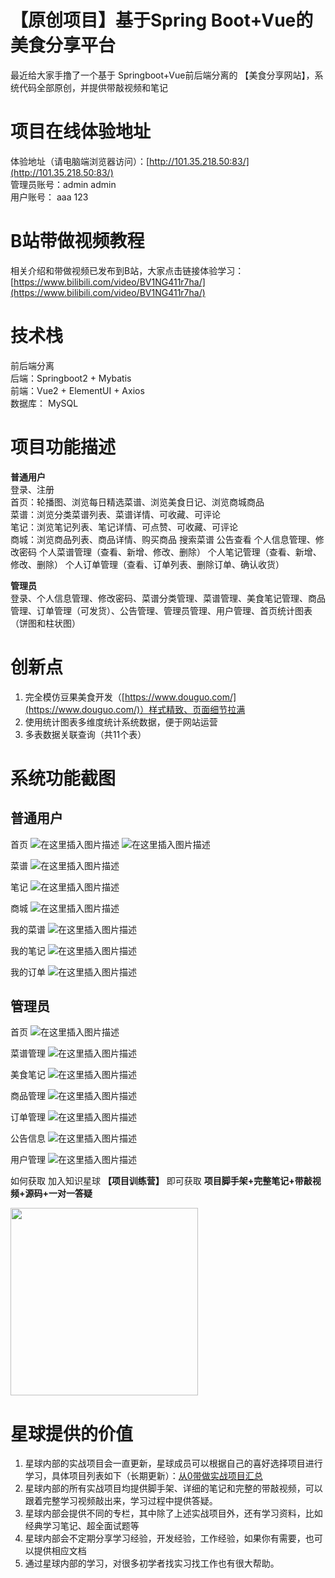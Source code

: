 # 【原创项目】基于Spring Boot+Vue的美食分享平台
最近给大家手撸了一个基于 Springboot+Vue前后端分离的 【美食分享网站】，系统代码全部原创，并提供带敲视频和笔记

# 项目在线体验地址
体验地址（请电脑端浏览器访问）：[http://101.35.218.50:83/](http://101.35.218.50:83/)  
管理员账号：admin admin  
用户账号： aaa 123

# B站带做视频教程
相关介绍和带做视频已发布到B站，大家点击链接体验学习：
[https://www.bilibili.com/video/BV1NG411r7ha/](https://www.bilibili.com/video/BV1NG411r7ha/)

# 技术栈
前后端分离  
后端：Springboot2 + Mybatis  
前端：Vue2 + ElementUI + Axios  
数据库： MySQL

# 项目功能描述
**普通用户**  
登录、注册  
首页：轮播图、浏览每日精选菜谱、浏览美食日记、浏览商城商品  
菜谱：浏览分类菜谱列表、菜谱详情、可收藏、可评论  
笔记：浏览笔记列表、笔记详情、可点赞、可收藏、可评论  
商城：浏览商品列表、商品详情、购买商品
搜索菜谱
公告查看
个人信息管理、修改密码
个人菜谱管理（查看、新增、修改、删除）
个人笔记管理（查看、新增、修改、删除）
个人订单管理（查看、订单列表、删除订单、确认收货）

**管理员**  
登录、个人信息管理、修改密码、菜谱分类管理、菜谱管理、美食笔记管理、商品管理、订单管理（可发货）、公告管理、管理员管理、用户管理、首页统计图表（饼图和柱状图）

# 创新点
1. 完全模仿豆果美食开发（[https://www.douguo.com/](https://www.douguo.com/)）样式精致、页面细节拉满  
2. 使用统计图表多维度统计系统数据，便于网站运营  
3. 多表数据关联查询（共11个表）

# 系统功能截图
## 普通用户
首页
![在这里插入图片描述](https://img-blog.csdnimg.cn/direct/9bc8160597344583ae917189f06c2feb.png)
![在这里插入图片描述](https://img-blog.csdnimg.cn/direct/27eaf12675684d2ba529239d86056fb6.png)

菜谱
![在这里插入图片描述](https://img-blog.csdnimg.cn/direct/387c0c6983e54ef0af8b51d98fdaa2f4.png)

笔记
![在这里插入图片描述](https://img-blog.csdnimg.cn/direct/2c26fe3d0d864f609b2430b70b123e60.png)

商城
![在这里插入图片描述](https://img-blog.csdnimg.cn/direct/15d0e4c567844624a412c189f8710ed0.png)

我的菜谱
![在这里插入图片描述](https://img-blog.csdnimg.cn/direct/e55f989e59da4a68b51c6c8958d88f00.png)

我的笔记
![在这里插入图片描述](https://img-blog.csdnimg.cn/direct/ba0de4daf7c14a9a82ea35ddbda2ae50.png)

我的订单
![在这里插入图片描述](https://img-blog.csdnimg.cn/direct/0ddf00cf7ee241f3bf62898fe0db607c.png)

## 管理员
首页
![在这里插入图片描述](https://img-blog.csdnimg.cn/direct/bd2dbe85418a414e9cc56105534fde45.png)

菜谱管理
![在这里插入图片描述](https://img-blog.csdnimg.cn/direct/012ebea19ff54789bb9f79dda4d912f2.png)

美食笔记
![在这里插入图片描述](https://img-blog.csdnimg.cn/direct/819e2833f6f24924bcca276cccdc520b.png)

商品管理
![在这里插入图片描述](https://img-blog.csdnimg.cn/direct/6cf9ce233c2c464a9316eb21106fcfce.png)

订单管理
![在这里插入图片描述](https://img-blog.csdnimg.cn/direct/158f2ae31f5d41c58f933bec2eca3765.png)

公告信息
![在这里插入图片描述](https://img-blog.csdnimg.cn/direct/d950294554c04b3aa539aa14388f15f2.png)

用户管理
![在这里插入图片描述](https://img-blog.csdnimg.cn/direct/fbfc126994e84df48236581f9a1b54cf.png)

如何获取
加入知识星球 **【项目训练营】** 即可获取 **项目脚手架+完整笔记+带敲视频+源码+一对一答疑**

<img src="https://img-blog.csdnimg.cn/direct/44f688415c0c47cc81ad08a1f275e6a4.png" width="300px" />

# 星球提供的价值

1. 星球内部的实战项目会一直更新，星球成员可以根据自己的喜好选择项目进行学习，具体项目列表如下（长期更新）：[从0带做实战项目汇总](https://www.javaxm.cn/%E4%BB%8E0%E5%B8%A6%E5%81%9A%E5%AE%9E%E6%88%98%E9%A1%B9%E7%9B%AE%E6%B1%87%E6%80%BB.html)
2. 星球内部的所有实战项目均提供脚手架、详细的笔记和完整的带敲视频，可以跟着完整学习视频敲出来，学习过程中提供答疑。
3. 星球内部会提供不同的专栏，其中除了上述实战项目外，还有学习资料，比如经典学习笔记、超全面试题等
4. 星球内部会不定期分享学习经验，开发经验，工作经验，如果你有需要，也可以提供相应文档
5. 通过星球内部的学习，对很多初学者找实习找工作也有很大帮助。



